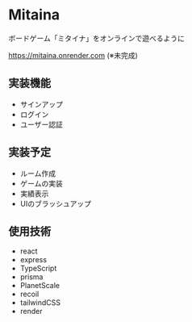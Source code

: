 # Mitaina
ボードゲーム「ミタイナ」をオンラインで遊べるように

https://mitaina.onrender.com (※未完成)

## 実装機能
- サインアップ
- ログイン
- ユーザー認証

## 実装予定
- ルーム作成
- ゲームの実装
- 実績表示
- UIのブラッシュアップ

## 使用技術
- react
- express
- TypeScript
- prisma
- PlanetScale
- recoil
- tailwindCSS
- render
